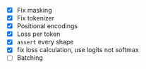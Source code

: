 - [x] Fix masking
- [x] Fix tokenizer
- [x] Positional encodings
- [x] Loss per token
- [x] `assert` every shape
- [x] fix loss calculation, use logits not softmax
- [ ] Batching
